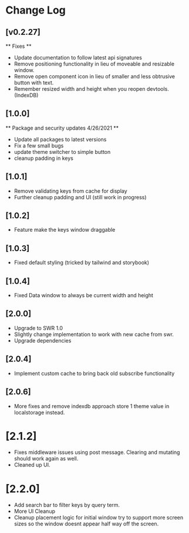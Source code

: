 # Change Log

## [v0.2.27]

** Fixes **
  - Update documentation to follow latest api signatures
  - Remove positioning functionality in lieu of moveable and resizable window.
  - Remove open component icon in lieu of smaller and less obtrusive button with text.
  - Remember resized width and height when you reopen devtools. (IndexDB)

## [1.0.0]
** Package and security updates 4/26/2021 **
 - Update all packages to latest versions
 - Fix a few small bugs
 - update theme switcher to simple button
 - cleanup padding in keys

## [1.0.1]
  - Remove validating keys from cache for display
  - Further cleanup padding and UI (still work in progress)

## [1.0.2]
  - Feature make the keys window draggable

## [1.0.3]
  - Fixed default styling (tricked by tailwind and storybook)

## [1.0.4]
  - Fixed Data window to always be current width and height

## [2.0.0]
  - Upgrade to SWR 1.0
  - Slightly change implementation to work with new cache from swr.
  - Upgrade dependencies

## [2.0.4]
  - Implement custom cache to bring back old subscribe functionality
## [2.0.6]
  - More fixes and remove indexdb approach store 1 theme value in localstorage instead.

# [2.1.2]
  - Fixes middleware issues using post message. Clearing and mutating should work again as well.
  - Cleaned up UI.
# [2.2.0]
  - Add search bar to filter keys by query term.
  - More UI Cleanup
  - Cleanup placement logic for initial window try to support more screen sizes so the window doesnt appear half way off the screen.